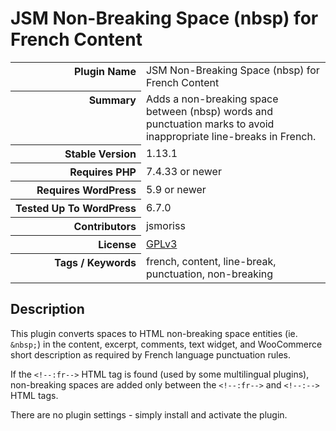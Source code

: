 <h1>JSM Non-Breaking Space (nbsp) for French Content</h1>

<table>
<tr><th align="right" valign="top" nowrap>Plugin Name</th><td>JSM Non-Breaking Space (nbsp) for French Content</td></tr>
<tr><th align="right" valign="top" nowrap>Summary</th><td>Adds a non-breaking space between (nbsp) words and punctuation marks to avoid inappropriate line-breaks in French.</td></tr>
<tr><th align="right" valign="top" nowrap>Stable Version</th><td>1.13.1</td></tr>
<tr><th align="right" valign="top" nowrap>Requires PHP</th><td>7.4.33 or newer</td></tr>
<tr><th align="right" valign="top" nowrap>Requires WordPress</th><td>5.9 or newer</td></tr>
<tr><th align="right" valign="top" nowrap>Tested Up To WordPress</th><td>6.7.0</td></tr>
<tr><th align="right" valign="top" nowrap>Contributors</th><td>jsmoriss</td></tr>
<tr><th align="right" valign="top" nowrap>License</th><td><a href="https://www.gnu.org/licenses/gpl.txt">GPLv3</a></td></tr>
<tr><th align="right" valign="top" nowrap>Tags / Keywords</th><td>french, content, line-break, punctuation, non-breaking</td></tr>
</table>

<h2>Description</h2>

<p>This plugin converts spaces to HTML non-breaking space entities (ie. <code>&amp;nbsp;</code>) in the content, excerpt, comments, text widget, and WooCommerce short description as required by French language punctuation rules.</p>

<p>If the <code>&lt;!--:fr--&gt;</code> HTML  tag is found (used by some multilingual plugins), non-breaking spaces are added only between the <code>&lt;!--:fr--&gt;</code> and <code>&lt;!--:--&gt;</code> HTML tags.</p>

<p>There are no plugin settings - simply install and activate the plugin.</p>

